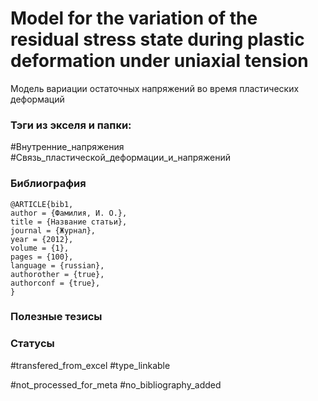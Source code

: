 # Model for the variation of the residual stress state during plastic deformation under uniaxial tension

Модель вариации остаточных напряжений во время пластических деформаций

### Тэги из экселя и папки:
#Внутренние_напряжения
#Связь_пластической_деформации_и_напряжений

### Библиография
```
@ARTICLE{bib1,
author = {Фамилия, И. О.},
title = {Название статьи},
journal = {Журнал},
year = {2012},
volume = {1},
pages = {100},
language = {russian},
authorother = {true},
authorconf = {true},
}
```

### Полезные тезисы

### Статусы
#transfered_from_excel
#type_linkable 

#not_processed_for_meta
#no_bibliography_added